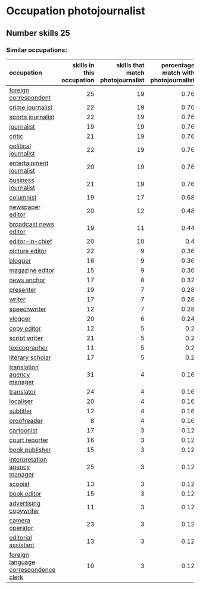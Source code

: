 # Occupation photojournalist
## Number skills 25
### Similar occupations:
| occupation                                                                        |   skills in this occupation |   skills that match photojournalist |   percentage match with photojournalist |   skills not in photojournalist |
|:----------------------------------------------------------------------------------|----------------------------:|------------------------------------:|----------------------------------------:|--------------------------------:|
| [foreign correspondent](foreign_correspondent.md)                                 |                          25 |                                  19 |                                    0.76 |                               6 |
| [crime journalist](crime_journalist.md)                                           |                          22 |                                  19 |                                    0.76 |                               3 |
| [sports journalist](sports_journalist.md)                                         |                          22 |                                  19 |                                    0.76 |                               3 |
| [journalist](journalist.md)                                                       |                          19 |                                  19 |                                    0.76 |                               0 |
| [critic](critic.md)                                                               |                          21 |                                  19 |                                    0.76 |                               2 |
| [political journalist](political_journalist.md)                                   |                          22 |                                  19 |                                    0.76 |                               3 |
| [entertainment journalist](entertainment_journalist.md)                           |                          20 |                                  19 |                                    0.76 |                               1 |
| [business journalist](business_journalist.md)                                     |                          21 |                                  19 |                                    0.76 |                               2 |
| [columnist](columnist.md)                                                         |                          19 |                                  17 |                                    0.68 |                               2 |
| [newspaper editor](newspaper_editor.md)                                           |                          20 |                                  12 |                                    0.48 |                               8 |
| [broadcast news editor](broadcast_news_editor.md)                                 |                          19 |                                  11 |                                    0.44 |                               8 |
| [editor-in-chief](editor-in-chief.md)                                             |                          20 |                                  10 |                                    0.4  |                              10 |
| [picture editor](picture_editor.md)                                               |                          22 |                                   9 |                                    0.36 |                              13 |
| [blogger](blogger.md)                                                             |                          16 |                                   9 |                                    0.36 |                               7 |
| [magazine editor](magazine_editor.md)                                             |                          15 |                                   9 |                                    0.36 |                               6 |
| [news anchor](news_anchor.md)                                                     |                          17 |                                   8 |                                    0.32 |                               9 |
| [presenter](presenter.md)                                                         |                          19 |                                   7 |                                    0.28 |                              12 |
| [writer](writer.md)                                                               |                          17 |                                   7 |                                    0.28 |                              10 |
| [speechwriter](speechwriter.md)                                                   |                          12 |                                   7 |                                    0.28 |                               5 |
| [vlogger](vlogger.md)                                                             |                          20 |                                   6 |                                    0.24 |                              14 |
| [copy editor](copy_editor.md)                                                     |                          12 |                                   5 |                                    0.2  |                               7 |
| [script writer](script_writer.md)                                                 |                          21 |                                   5 |                                    0.2  |                              16 |
| [lexicographer](lexicographer.md)                                                 |                          11 |                                   5 |                                    0.2  |                               6 |
| [literary scholar](literary_scholar.md)                                           |                          17 |                                   5 |                                    0.2  |                              12 |
| [translation agency manager](translation_agency_manager.md)                       |                          31 |                                   4 |                                    0.16 |                              27 |
| [translator](translator.md)                                                       |                          24 |                                   4 |                                    0.16 |                              20 |
| [localiser](localiser.md)                                                         |                          20 |                                   4 |                                    0.16 |                              16 |
| [subtitler](subtitler.md)                                                         |                          12 |                                   4 |                                    0.16 |                               8 |
| [proofreader](proofreader.md)                                                     |                           8 |                                   4 |                                    0.16 |                               4 |
| [cartoonist](cartoonist.md)                                                       |                          17 |                                   3 |                                    0.12 |                              14 |
| [court reporter](court_reporter.md)                                               |                          16 |                                   3 |                                    0.12 |                              13 |
| [book publisher](book_publisher.md)                                               |                          15 |                                   3 |                                    0.12 |                              12 |
| [interpretation agency manager](interpretation_agency_manager.md)                 |                          25 |                                   3 |                                    0.12 |                              22 |
| [scopist](scopist.md)                                                             |                          13 |                                   3 |                                    0.12 |                              10 |
| [book editor](book_editor.md)                                                     |                          15 |                                   3 |                                    0.12 |                              12 |
| [advertising copywriter](advertising_copywriter.md)                               |                          11 |                                   3 |                                    0.12 |                               8 |
| [camera operator](camera_operator.md)                                             |                          23 |                                   3 |                                    0.12 |                              20 |
| [editorial assistant](editorial_assistant.md)                                     |                          13 |                                   3 |                                    0.12 |                              10 |
| [foreign language correspondence clerk](foreign_language_correspondence_clerk.md) |                          10 |                                   3 |                                    0.12 |                               7 |
